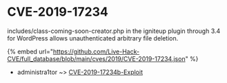 # CVE-2019-17234

includes/class-coming-soon-creator.php in the igniteup plugin through 3.4 for WordPress allows unauthenticated arbitrary file deletion.

{% embed url="https://github.com/Live-Hack-CVE/full_database/blob/main/cves/2019/CVE-2019-17234.json" %}


* administra1tor ~> [CVE-2019-17234b-Exploit](https://www.alice-snow.ru/2019/database/cve-2019-17234/cve-2019-17234b-exploit-administra1tor)